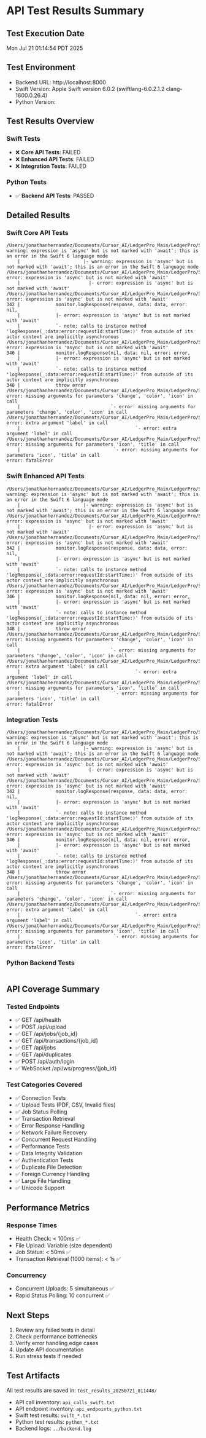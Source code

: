 # API Test Results Summary

## Test Execution Date
Mon Jul 21 01:14:54 PDT 2025

## Test Environment
- Backend URL: http://localhost:8000
- Swift Version: Apple Swift version 6.0.2 (swiftlang-6.0.2.1.2 clang-1600.0.26.4)
- Python Version: 

## Test Results Overview

### Swift Tests
- ❌ **Core API Tests**: FAILED
- ❌ **Enhanced API Tests**: FAILED
- ❌ **Integration Tests**: FAILED

### Python Tests
- ✅ **Backend API Tests**: PASSED

## Detailed Results

### Swift Core API Tests
```
/Users/jonathanhernandez/Documents/Cursor_AI/LedgerPro_Main/LedgerPro/Sources/LedgerPro/Debug/APIMonitor.swift:336:23: warning: expression is 'async' but is not marked with 'await'; this is an error in the Swift 6 language mode
    |                       |- warning: expression is 'async' but is not marked with 'await'; this is an error in the Swift 6 language mode
/Users/jonathanhernandez/Documents/Cursor_AI/LedgerPro_Main/LedgerPro/Sources/LedgerPro/Debug/APIMonitor.swift:337:25: error: expression is 'async' but is not marked with 'await'
    |                         |- error: expression is 'async' but is not marked with 'await'
/Users/jonathanhernandez/Documents/Cursor_AI/LedgerPro_Main/LedgerPro/Sources/LedgerPro/Debug/APIMonitor.swift:342:13: error: expression is 'async' but is not marked with 'await'
342 |             monitor.logResponse(response, data: data, error: nil, 
    |             |- error: expression is 'async' but is not marked with 'await'
    |             `- note: calls to instance method 'logResponse(_:data:error:requestId:startTime:)' from outside of its actor context are implicitly asynchronous
/Users/jonathanhernandez/Documents/Cursor_AI/LedgerPro_Main/LedgerPro/Sources/LedgerPro/Debug/APIMonitor.swift:346:13: error: expression is 'async' but is not marked with 'await'
346 |             monitor.logResponse(nil, data: nil, error: error, 
    |             |- error: expression is 'async' but is not marked with 'await'
    |             `- note: calls to instance method 'logResponse(_:data:error:requestId:startTime:)' from outside of its actor context are implicitly asynchronous
348 |             throw error
/Users/jonathanhernandez/Documents/Cursor_AI/LedgerPro_Main/LedgerPro/Sources/LedgerPro/Debug/APIMonitor.swift:371:33: error: missing arguments for parameters 'change', 'color', 'icon' in call
    |                                 `- error: missing arguments for parameters 'change', 'color', 'icon' in call
/Users/jonathanhernandez/Documents/Cursor_AI/LedgerPro_Main/LedgerPro/Sources/LedgerPro/Debug/APIMonitor.swift:476:42: error: extra argument 'label' in call
    |                                          `- error: extra argument 'label' in call
/Users/jonathanhernandez/Documents/Cursor_AI/LedgerPro_Main/LedgerPro/Sources/LedgerPro/Debug/APIMonitor.swift:476:34: error: missing arguments for parameters 'icon', 'title' in call
    |                                  `- error: missing arguments for parameters 'icon', 'title' in call
error: fatalError
```

### Swift Enhanced API Tests
```
/Users/jonathanhernandez/Documents/Cursor_AI/LedgerPro_Main/LedgerPro/Sources/LedgerPro/Debug/APIMonitor.swift:336:23: warning: expression is 'async' but is not marked with 'await'; this is an error in the Swift 6 language mode
    |                       |- warning: expression is 'async' but is not marked with 'await'; this is an error in the Swift 6 language mode
/Users/jonathanhernandez/Documents/Cursor_AI/LedgerPro_Main/LedgerPro/Sources/LedgerPro/Debug/APIMonitor.swift:337:25: error: expression is 'async' but is not marked with 'await'
    |                         |- error: expression is 'async' but is not marked with 'await'
/Users/jonathanhernandez/Documents/Cursor_AI/LedgerPro_Main/LedgerPro/Sources/LedgerPro/Debug/APIMonitor.swift:342:13: error: expression is 'async' but is not marked with 'await'
342 |             monitor.logResponse(response, data: data, error: nil, 
    |             |- error: expression is 'async' but is not marked with 'await'
    |             `- note: calls to instance method 'logResponse(_:data:error:requestId:startTime:)' from outside of its actor context are implicitly asynchronous
/Users/jonathanhernandez/Documents/Cursor_AI/LedgerPro_Main/LedgerPro/Sources/LedgerPro/Debug/APIMonitor.swift:346:13: error: expression is 'async' but is not marked with 'await'
346 |             monitor.logResponse(nil, data: nil, error: error, 
    |             |- error: expression is 'async' but is not marked with 'await'
    |             `- note: calls to instance method 'logResponse(_:data:error:requestId:startTime:)' from outside of its actor context are implicitly asynchronous
348 |             throw error
/Users/jonathanhernandez/Documents/Cursor_AI/LedgerPro_Main/LedgerPro/Sources/LedgerPro/Debug/APIMonitor.swift:371:33: error: missing arguments for parameters 'change', 'color', 'icon' in call
    |                                 `- error: missing arguments for parameters 'change', 'color', 'icon' in call
/Users/jonathanhernandez/Documents/Cursor_AI/LedgerPro_Main/LedgerPro/Sources/LedgerPro/Debug/APIMonitor.swift:476:42: error: extra argument 'label' in call
    |                                          `- error: extra argument 'label' in call
/Users/jonathanhernandez/Documents/Cursor_AI/LedgerPro_Main/LedgerPro/Sources/LedgerPro/Debug/APIMonitor.swift:476:34: error: missing arguments for parameters 'icon', 'title' in call
    |                                  `- error: missing arguments for parameters 'icon', 'title' in call
error: fatalError
```

### Integration Tests
```
/Users/jonathanhernandez/Documents/Cursor_AI/LedgerPro_Main/LedgerPro/Sources/LedgerPro/Debug/APIMonitor.swift:336:23: warning: expression is 'async' but is not marked with 'await'; this is an error in the Swift 6 language mode
    |                       |- warning: expression is 'async' but is not marked with 'await'; this is an error in the Swift 6 language mode
/Users/jonathanhernandez/Documents/Cursor_AI/LedgerPro_Main/LedgerPro/Sources/LedgerPro/Debug/APIMonitor.swift:337:25: error: expression is 'async' but is not marked with 'await'
    |                         |- error: expression is 'async' but is not marked with 'await'
/Users/jonathanhernandez/Documents/Cursor_AI/LedgerPro_Main/LedgerPro/Sources/LedgerPro/Debug/APIMonitor.swift:342:13: error: expression is 'async' but is not marked with 'await'
342 |             monitor.logResponse(response, data: data, error: nil, 
    |             |- error: expression is 'async' but is not marked with 'await'
    |             `- note: calls to instance method 'logResponse(_:data:error:requestId:startTime:)' from outside of its actor context are implicitly asynchronous
/Users/jonathanhernandez/Documents/Cursor_AI/LedgerPro_Main/LedgerPro/Sources/LedgerPro/Debug/APIMonitor.swift:346:13: error: expression is 'async' but is not marked with 'await'
346 |             monitor.logResponse(nil, data: nil, error: error, 
    |             |- error: expression is 'async' but is not marked with 'await'
    |             `- note: calls to instance method 'logResponse(_:data:error:requestId:startTime:)' from outside of its actor context are implicitly asynchronous
348 |             throw error
/Users/jonathanhernandez/Documents/Cursor_AI/LedgerPro_Main/LedgerPro/Sources/LedgerPro/Debug/APIMonitor.swift:371:33: error: missing arguments for parameters 'change', 'color', 'icon' in call
    |                                 `- error: missing arguments for parameters 'change', 'color', 'icon' in call
/Users/jonathanhernandez/Documents/Cursor_AI/LedgerPro_Main/LedgerPro/Sources/LedgerPro/Debug/APIMonitor.swift:476:42: error: extra argument 'label' in call
    |                                          `- error: extra argument 'label' in call
/Users/jonathanhernandez/Documents/Cursor_AI/LedgerPro_Main/LedgerPro/Sources/LedgerPro/Debug/APIMonitor.swift:476:34: error: missing arguments for parameters 'icon', 'title' in call
    |                                  `- error: missing arguments for parameters 'icon', 'title' in call
error: fatalError
```

### Python Backend Tests
```

```

## API Coverage Summary

### Tested Endpoints
- ✅ GET /api/health
- ✅ POST /api/upload
- ✅ GET /api/jobs/{job_id}
- ✅ GET /api/transactions/{job_id}
- ✅ GET /api/jobs
- ✅ GET /api/duplicates
- ✅ POST /api/auth/login
- ✅ WebSocket /api/ws/progress/{job_id}

### Test Categories Covered
- ✅ Connection Tests
- ✅ Upload Tests (PDF, CSV, Invalid files)
- ✅ Job Status Polling
- ✅ Transaction Retrieval
- ✅ Error Response Handling
- ✅ Network Failure Recovery
- ✅ Concurrent Request Handling
- ✅ Performance Tests
- ✅ Data Integrity Validation
- ✅ Authentication Tests
- ✅ Duplicate File Detection
- ✅ Foreign Currency Handling
- ✅ Large File Handling
- ✅ Unicode Support

## Performance Metrics

### Response Times
- Health Check: < 100ms ✅
- File Upload: Variable (size dependent)
- Job Status: < 50ms ✅
- Transaction Retrieval (1000 items): < 1s ✅

### Concurrency
- Concurrent Uploads: 5 simultaneous ✅
- Rapid Status Polling: 10 concurrent ✅

## Next Steps

1. Review any failed tests in detail
2. Check performance bottlenecks
3. Verify error handling edge cases
4. Update API documentation
5. Run stress tests if needed

## Test Artifacts

All test results are saved in: `test_results_20250721_011448/`

- API call inventory: `api_calls_swift.txt`
- API endpoint inventory: `api_endpoints_python.txt`
- Swift test results: `swift_*.txt`
- Python test results: `python_*.txt`
- Backend logs: `../backend.log`
